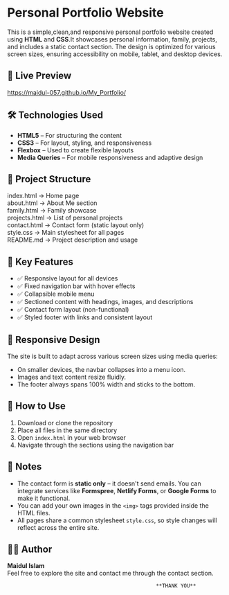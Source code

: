 # Personal Portfolio Website

This is a simple,clean,and responsive personal portfolio website created using **HTML** and **CSS**.It showcases personal information, family, projects, and includes a static contact section. The design is optimized for various screen sizes, ensuring accessibility on mobile, tablet, and desktop devices.

## 🔗 Live Preview

https://maidul-057.github.io/My_Portfolio/


## 🛠️ Technologies Used

- **HTML5** – For structuring the content 
- **CSS3** – For layout, styling, and responsiveness  
- **Flexbox** – Used to create flexible layouts  
- **Media Queries** – For mobile responsiveness and adaptive design  

## 📁 Project Structure

index.html → Home page                                                                                                                                              
about.html → About Me section                                                                                                                                       
family.html → Family showcase                                                                                                                                       
projects.html → List of personal projects                                                                                                                           
contact.html → Contact form (static layout only)                                                                                                                    
style.css → Main stylesheet for all pages                                                                                                                           
README.md → Project description and usage                                                                                                                           

## 🎯 Key Features

- ✅ Responsive layout for all devices  
- ✅ Fixed navigation bar with hover effects  
- ✅ Collapsible mobile menu  
- ✅ Sectioned content with headings, images, and descriptions  
- ✅ Contact form layout (non-functional)  
- ✅ Styled footer with links and consistent layout
  
## 📱 Responsive Design

The site is built to adapt across various screen sizes using media queries:
- On smaller devices, the navbar collapses into a menu icon.
- Images and text content resize fluidly.
- The footer always spans 100% width and sticks to the bottom.

## 🚀 How to Use

1. Download or clone the repository  
2. Place all files in the same directory  
3. Open `index.html` in your web browser  
4. Navigate through the sections using the navigation bar  

## 📌 Notes

- The contact form is **static only** – it doesn't send emails. You can integrate services like **Formspree**, **Netlify Forms**, or **Google Forms** to make it functional.
- You can add your own images in the `<img>` tags provided inside the HTML files.
- All pages share a common stylesheet `style.css`, so style changes will reflect across the entire site.

## 🙋‍♂️ Author

**Maidul Islam**  
Feel free to explore the site and contact me through the contact section.

                                                    **THANK YOU**

